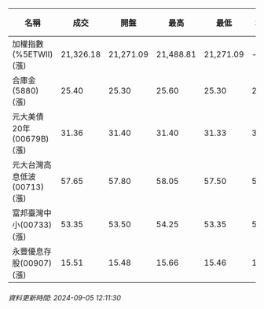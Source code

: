 | 名稱 | 成交 | 開盤 | 最高 | 最低 | 均價 | 成交金額(億) | 昨收 | 漲跌幅 | 漲跌 | 總量 | 昨量 | 振幅 |
| -------- | -------- | -------- | -------- |-------- | -------- | -------- |-------- |-------- |-------- | -------- | -------- |-------- |
|加權指數(%5ETWII) (漲)|21,326.18|21,271.09|21,488.81|21,271.09|-|2,193.19|21,092.75|1.11%|233.43|5,547,775|0|1.03%|
|合庫金(5880) (漲)|25.40|25.30|25.60|25.30|25.49|1.05|25.20|0.79%|0.20|4,104|22,570|1.19%|
|元大美債20年(00679B) (漲)|31.36|31.40|31.40|31.33|31.36|17.42|31.14|0.71%|0.22|55,539|85,741|0.22%|
|元大台灣高息低波(00713) (漲)|57.65|57.80|58.05|57.50|57.84|4.41|57.45|0.35%|0.20|7,617|35,606|0.96%|
|富邦臺灣中小(00733) (漲)|53.35|53.50|54.25|53.35|53.77|0.716|53.20|0.28%|0.15|1,332|4,029|1.69%|
|永豐優息存股(00907) (漲)|15.51|15.48|15.66|15.46|15.56|0.319|15.36|0.98%|0.15|2,048|7,603|1.30%|
###### 資料更新時間: 2024-09-05 12:11:30